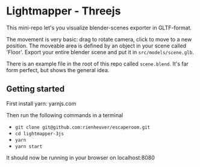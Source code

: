 # Lightmapper - Threejs
This mini-repo let's you visualize blender-scenes exporter in GLTF-format.

The movement is very basic: drag to rotate camera, click to move to a new position. The moveable area is defined by an object in your scene called 'Floor'. Export your entire blender scene and put it in `src/models/scene.glb`.

There is an example file in the root of this repo called `scene.blend`. It's far form perfect, but shows the general idea.

## Getting started
First install yarn: yarnjs.com

Then run the following commands in a terminal
- `git clone git@github.com:rienheuver/escaperoom.git`
- `cd lightmapper-3js`
- `yarn`
- `yarn start`

It should now be running in your browser on localhost:8080